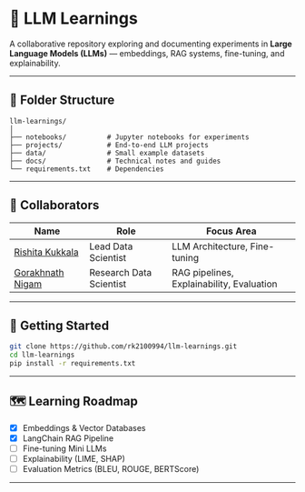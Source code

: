 # 🧠 LLM Learnings

A collaborative repository exploring and documenting experiments in **Large Language Models (LLMs)** — embeddings, RAG systems, fine-tuning, and explainability.

---

## 📘 Folder Structure

```
llm-learnings/
│
├── notebooks/          # Jupyter notebooks for experiments
├── projects/           # End-to-end LLM projects
├── data/               # Small example datasets
├── docs/               # Technical notes and guides
└── requirements.txt    # Dependencies
```

---

## 👥 Collaborators
| Name | Role | Focus Area |
|------|------|-------------|
| [Rishita Kukkala](https://github.com/rk2100994) | Lead Data Scientist | LLM Architecture, Fine-tuning |
| [Gorakhnath Nigam](https://github.com/gorakhnathnigam) | Research Data Scientist | RAG pipelines, Explainability, Evaluation |

---

## 🚀 Getting Started

```bash
git clone https://github.com/rk2100994/llm-learnings.git
cd llm-learnings
pip install -r requirements.txt
```

---

## 🗺️ Learning Roadmap

- [x] Embeddings & Vector Databases
- [x] LangChain RAG Pipeline
- [ ] Fine-tuning Mini LLMs
- [ ] Explainability (LIME, SHAP)
- [ ] Evaluation Metrics (BLEU, ROUGE, BERTScore)

---
